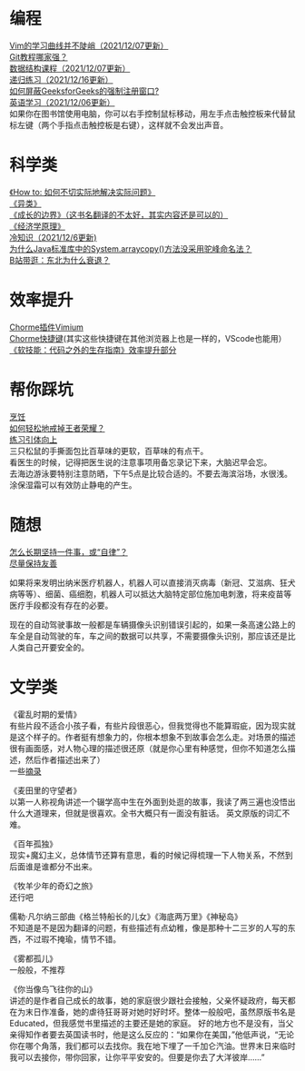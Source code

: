# 编程
[Vim的学习曲线并不陡峭（2021/12/07更新）](https://github.com/MuSk7777/Blog/issues/1#issue-1027533858)  
[Git教程哪家强？](https://github.com/MuSk7777/Blog/issues/3#issue-1027924740)  
[数据结构课程（2021/12/07更新）](https://github.com/MuSk7777/Blog/issues/8#issue-1044356074)  
[递归练习（2021/12/16更新）](https://github.com/MuSk7777/Blog-zh/issues/25#issue-1081874663)    
[如何屏蔽GeeksforGeeks的强制注册窗口?](https://github.com/MuSk7777/Blog/issues/15#issue-1053565751)  
[英语学习（2021/12/06更新）](https://github.com/MuSk7777/Blog/issues/12#issue-1050962972)  
如果你在图书馆使用电脑，你可以右手控制鼠标移动，用左手点击触控板来代替鼠标左键（两个手指点击触控板是右键），这样就不会发出声音。
# 科学类
[《How to: 如何不切实际地解决实际问题》](https://github.com/MuSk7777/Blog-zh/issues/21#issue-1071472659)  
[《异类》](https://github.com/MuSk7777/Blog-zh/issues/20#issue-1071466420)  
[《成长的边界》（这书名翻译的不太好，其实内容还是可以的）](https://github.com/MuSk7777/Blog-zh/issues/19#issue-1071354136)  
[《经济学原理》](https://github.com/MuSk7777/Blog/issues/6#issue-1040030414)  
[冷知识（2021/12/6更新)](https://github.com/MuSk7777/Blog/issues/10#issue-1046704898)  
[为什么Java标准库中的System.arraycopy()方法没采用驼峰命名法？](https://stackoverflow.com/questions/8421103/why-is-system-arraycopy-not-camelcased)  
[B站带逛：东北为什么衰退？](https://www.bilibili.com/video/BV17b4y187KH)
# 效率提升
[Chorme插件Vimium](https://chrome.google.com/webstore/detail/vimium/dbepggeogbaibhgnhhndojpepiihcmeb)  
[Chorme快捷键](https://support.google.com/chrome/answer/157179?hl=en&co=GENIE.Platform%3DDesktop#zippy=%2Ctab-and-window-shortcuts)(其实这些快捷键在其他浏览器上也是一样的，VScode也能用）  
[《软技能：代码之外的生存指南》效率提升部分](https://github.com/MuSk7777/Blog/issues/7#issue-1044350823)  
# 帮你踩坑  
[烹饪](https://github.com/MuSk7777/Blog/issues/11#issue-1049538543)  
[如何轻松地戒掉王者荣耀？](https://github.com/MuSk7777/Blog/issues/13#issue-1052533161)  
[练习引体向上](https://github.com/MuSk7777/Blog/issues/16#issue-1057273475)  
三只松鼠的手撕面包比百草味的更软，百草味的有点干。  
看医生的时候，记得把医生说的注意事项用备忘录记下来，大脑迟早会忘。  
去海边游泳要特别注意防晒，下午5点是比较合适的。不要去海滨浴场，水很浅。  
涂保湿霜可以有效防止静电的产生。
# 随想
[怎么长期坚持一件事，或“自律”？](https://github.com/MuSk7777/Blog/issues/17#issue-1059306027)  
[尽量保持友善](https://github.com/MuSk7777/Blog/issues/18#issue-1062264684)  

如果将来发明出纳米医疗机器人，机器人可以直接消灭病毒（新冠、艾滋病、狂犬病等等）、细菌、癌细胞，机器人可以抵达大脑特定部位施加电刺激，将来疫苗等医疗手段都没有存在的必要。  

现在的自动驾驶事故一般都是车辆摄像头识别错误引起的，如果一条高速公路上的车全是自动驾驶的车，车之间的数据可以共享，不需要摄像头识别，那应该还是比人类自己开要安全的。
# 文学类
《霍乱时期的爱情》  
有些片段不适合小孩子看，有些片段很恶心，但我觉得也不能算瑕疵，因为现实就是这个样子的。作者挺有想象力的，你根本想象不到故事会怎么走。对场景的描述很有画面感，对人物心理的描述很还原（就是你心里有种感觉，但你不知道怎么描述，然后作者描述出来了）  
一些[摘录](https://github.com/MuSk7777/Blog-zh/issues/26#issue-1087273386)  

《麦田里的守望者》  
以第一人称视角讲述一个辍学高中生在外面到处逛的故事，我读了两三遍也没悟出什么大道理来，但就是很喜欢。全书大概只有一面没有脏话。
英文原版的词汇不难。
  
《百年孤独》  
  现实+魔幻主义，总体情节还算有意思，看的时候记得梳理一下人物关系，不然到后面谁是谁都分不出来。
    
《牧羊少年的奇幻之旅》  
  还行吧  
    
儒勒·凡尔纳三部曲《格兰特船长的儿女》《海底两万里》《神秘岛》  
  不知道是不是因为翻译的问题，有些描述有点幼稚，像是那种十二三岁的人写的东西，不过瑕不掩瑜，情节不错。  
  
  《雾都孤儿》  
  一般般，不推荐  
  
  《你当像鸟飞往你的山》  
  讲述的是作者自己成长的故事，她的家庭很少跟社会接触，父亲怀疑政府，每天都在为末日作准备，她的虐待狂哥哥对她时好时坏。整体一般般吧，虽然原版书名是Educated，但我感觉书里描述的主要还是她的家庭。
  好的地方也不是没有，当父亲得知作者要去英国读书时，他是这么反应的：“如果你在美国，”他低声说，“无论你在哪个角落，我们都可以去找你。我在地下埋了一千加仑汽油。世界末日来临时我可以去接你，带你回家，让你平平安安的。但要是你去了大洋彼岸……”
